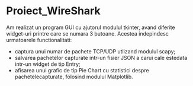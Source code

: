 # Proiect_WireShark
Am realizat un program GUI cu ajutorul modulul tkinter, avand diferite widget-uri printre care se numara 3 butoane.
Acestea indepindesc urmatoarele functionalitati:
  - captura unui numar de pachete TCP/UDP utlizand modulul scapy;
  - salvarea pachetelor capturate intr-un fisier JSON a carui cale estedata intr-un widget de tip Entry;
  - afisarea unui grafic de tip Pie Chart cu statistici despre pachetelecapturate, folosind modulul Matplotlib.

